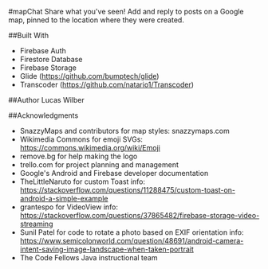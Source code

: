 #mapChat
Share what you've seen! Add and reply to posts on a Google map, pinned to the location where they were created.

##Built With
* Firebase Auth
* Firestore Database
* Firebase Storage
* Glide (https://github.com/bumptech/glide)
* Transcoder (https://github.com/natario1/Transcoder)

##Author
Lucas Wilber

##Acknowledgments
* SnazzyMaps and contributors for map styles: snazzymaps.com
* Wikimedia Commons for emoji SVGs: https://commons.wikimedia.org/wiki/Emoji
* remove.bg for help making the logo
* trello.com for project planning and management
* Google's Android and Firebase developer documentation
* TheLittleNaruto for custom Toast info: https://stackoverflow.com/questions/11288475/custom-toast-on-android-a-simple-example
* grantespo for VideoView info: https://stackoverflow.com/questions/37865482/firebase-storage-video-streaming
* Sunil Patel for code to rotate a photo based on EXIF orientation info: https://www.semicolonworld.com/question/48691/android-camera-intent-saving-image-landscape-when-taken-portrait
* The Code Fellows Java instructional team
